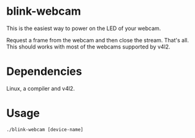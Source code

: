 # blink-webcam
This is the easiest way to power on the LED of your webcam.

Request a frame from the webcam and then close the stream. That's all. This should works with most of the webcams supported by v4l2.

# Dependencies
Linux, a compiler and v4l2.

# Usage
`./blink-webcam [device-name]`
